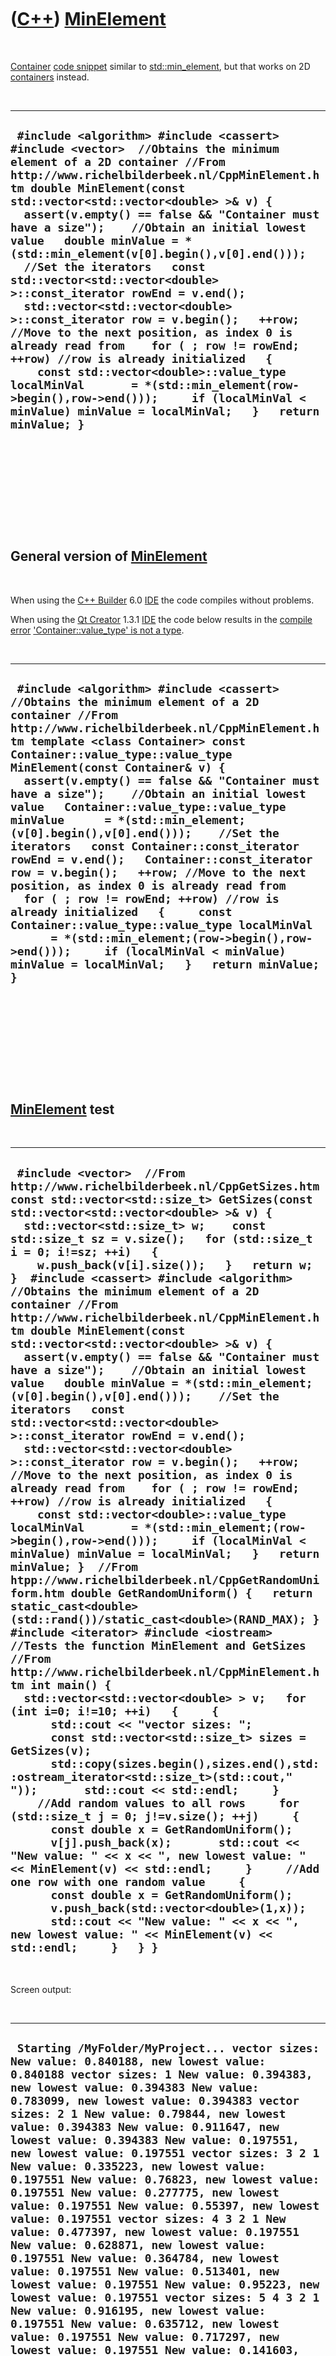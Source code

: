 



 

 

 

 

 

([C++](Cpp.htm)) [MinElement](CppMinElement.htm)
================================================

 

[Container](CppContainer.htm) [code snippet](CppCodeSnippets.htm)
similar to [std::min\_element](CppMin_element.htm), but that works on 2D
[containers](CppContainer.htm) instead.

 

  ------------------------------------------------------------------------------------------------------------------------------------------------------------------------------------------------------------------------------------------------------------------------------------------------------------------------------------------------------------------------------------------------------------------------------------------------------------------------------------------------------------------------------------------------------------------------------------------------------------------------------------------------------------------------------------------------------------------------------------------------------------------------------------------------------------------------------------------------------------------------------------------------------------------------
  ` #include <algorithm> #include <cassert> #include <vector>  //Obtains the minimum element of a 2D container //From http://www.richelbilderbeek.nl/CppMinElement.htm double MinElement(const std::vector<std::vector<double> >& v) {   assert(v.empty() == false && "Container must have a size");    //Obtain an initial lowest value   double minValue = *(std::min_element(v[0].begin(),v[0].end()));    //Set the iterators   const std::vector<std::vector<double> >::const_iterator rowEnd = v.end();   std::vector<std::vector<double> >::const_iterator row = v.begin();   ++row; //Move to the next position, as index 0 is already read from    for ( ; row != rowEnd; ++row) //row is already initialized   {     const std::vector<double>::value_type localMinVal       = *(std::min_element(row->begin(),row->end()));     if (localMinVal < minValue) minValue = localMinVal;   }   return minValue; }`
  ------------------------------------------------------------------------------------------------------------------------------------------------------------------------------------------------------------------------------------------------------------------------------------------------------------------------------------------------------------------------------------------------------------------------------------------------------------------------------------------------------------------------------------------------------------------------------------------------------------------------------------------------------------------------------------------------------------------------------------------------------------------------------------------------------------------------------------------------------------------------------------------------------------------------

 

 

 

 

 

General version of [MinElement](CppMinElement.htm)
--------------------------------------------------

 

When using the [C++ Builder](CppBuilder.htm) 6.0 [IDE](CppIde.htm) the
code compiles without problems.

When using the [Qt Creator](CppQtCreator.htm) 1.3.1 [IDE](CppIde.htm)
the code below results in the [compile error](CppCompileError.htm)
['Container::value\_type' is not a
type](CppCompileErrorContainerValue_typeIsNotAtype.htm).

 

  ------------------------------------------------------------------------------------------------------------------------------------------------------------------------------------------------------------------------------------------------------------------------------------------------------------------------------------------------------------------------------------------------------------------------------------------------------------------------------------------------------------------------------------------------------------------------------------------------------------------------------------------------------------------------------------------------------------------------------------------------------------------------------------------------------------------------------------------------------------------------------------------------------------------------------
  ` #include <algorithm> #include <cassert>  //Obtains the minimum element of a 2D container //From http://www.richelbilderbeek.nl/CppMinElement.htm template <class Container> const Container::value_type::value_type MinElement(const Container& v) {   assert(v.empty() == false && "Container must have a size");    //Obtain an initial lowest value   Container::value_type::value_type minValue      = *(std::min_element;(v[0].begin(),v[0].end()));    //Set the iterators   const Container::const_iterator rowEnd = v.end();   Container::const_iterator row = v.begin();   ++row; //Move to the next position, as index 0 is already read from    for ( ; row != rowEnd; ++row) //row is already initialized   {     const Container::value_type::value_type localMinVal       = *(std::min_element;(row->begin(),row->end()));     if (localMinVal < minValue) minValue = localMinVal;   }   return minValue; }`
  ------------------------------------------------------------------------------------------------------------------------------------------------------------------------------------------------------------------------------------------------------------------------------------------------------------------------------------------------------------------------------------------------------------------------------------------------------------------------------------------------------------------------------------------------------------------------------------------------------------------------------------------------------------------------------------------------------------------------------------------------------------------------------------------------------------------------------------------------------------------------------------------------------------------------------

 

 

 

 

 

[MinElement](CppMinElement.htm) test
------------------------------------

 

  ------------------------------------------------------------------------------------------------------------------------------------------------------------------------------------------------------------------------------------------------------------------------------------------------------------------------------------------------------------------------------------------------------------------------------------------------------------------------------------------------------------------------------------------------------------------------------------------------------------------------------------------------------------------------------------------------------------------------------------------------------------------------------------------------------------------------------------------------------------------------------------------------------------------------------------------------------------------------------------------------------------------------------------------------------------------------------------------------------------------------------------------------------------------------------------------------------------------------------------------------------------------------------------------------------------------------------------------------------------------------------------------------------------------------------------------------------------------------------------------------------------------------------------------------------------------------------------------------------------------------------------------------------------------------------------------------------------------------------------------------------------------------------------------------------------------------------------------------------------------------------------------------------------------------------------------------------------------------------------------------------------------------------------------------------------------------------------------------------------------------------------------------------------------------------------------------------------------------------------------------------------------------------------------------------------------------------------------------------------------------------------------------------
  ` #include <vector>  //From http://www.richelbilderbeek.nl/CppGetSizes.htm const std::vector<std::size_t> GetSizes(const std::vector<std::vector<double> >& v) {   std::vector<std::size_t> w;    const std::size_t sz = v.size();   for (std::size_t i = 0; i!=sz; ++i)   {     w.push_back(v[i].size());   }   return w; }  #include <cassert> #include <algorithm>  //Obtains the minimum element of a 2D container //From http://www.richelbilderbeek.nl/CppMinElement.htm double MinElement(const std::vector<std::vector<double> >& v) {   assert(v.empty() == false && "Container must have a size");    //Obtain an initial lowest value   double minValue = *(std::min_element;(v[0].begin(),v[0].end()));    //Set the iterators   const std::vector<std::vector<double> >::const_iterator rowEnd = v.end();   std::vector<std::vector<double> >::const_iterator row = v.begin();   ++row; //Move to the next position, as index 0 is already read from    for ( ; row != rowEnd; ++row) //row is already initialized   {     const std::vector<double>::value_type localMinVal       = *(std::min_element;(row->begin(),row->end()));     if (localMinVal < minValue) minValue = localMinVal;   }   return minValue; }  //From htpp://www.richelbilderbeek.nl/CppGetRandomUniform.htm double GetRandomUniform() {   return static_cast<double>(std::rand())/static_cast<double>(RAND_MAX); }  #include <iterator> #include <iostream>  //Tests the function MinElement and GetSizes //From http://www.richelbilderbeek.nl/CppMinElement.htm int main() {   std::vector<std::vector<double> > v;   for (int i=0; i!=10; ++i)   {     {       std::cout << "vector sizes: ";       const std::vector<std::size_t> sizes = GetSizes(v);       std::copy(sizes.begin(),sizes.end(),std::ostream_iterator<std::size_t>(std::cout," "));       std::cout << std::endl;     }     //Add random values to all rows     for (std::size_t j = 0; j!=v.size(); ++j)     {       const double x = GetRandomUniform();       v[j].push_back(x);       std::cout << "New value: " << x << ", new lowest value: " << MinElement(v) << std::endl;     }     //Add one row with one random value     {       const double x = GetRandomUniform();       v.push_back(std::vector<double>(1,x));       std::cout << "New value: " << x << ", new lowest value: " << MinElement(v) << std::endl;     }   } }`
  ------------------------------------------------------------------------------------------------------------------------------------------------------------------------------------------------------------------------------------------------------------------------------------------------------------------------------------------------------------------------------------------------------------------------------------------------------------------------------------------------------------------------------------------------------------------------------------------------------------------------------------------------------------------------------------------------------------------------------------------------------------------------------------------------------------------------------------------------------------------------------------------------------------------------------------------------------------------------------------------------------------------------------------------------------------------------------------------------------------------------------------------------------------------------------------------------------------------------------------------------------------------------------------------------------------------------------------------------------------------------------------------------------------------------------------------------------------------------------------------------------------------------------------------------------------------------------------------------------------------------------------------------------------------------------------------------------------------------------------------------------------------------------------------------------------------------------------------------------------------------------------------------------------------------------------------------------------------------------------------------------------------------------------------------------------------------------------------------------------------------------------------------------------------------------------------------------------------------------------------------------------------------------------------------------------------------------------------------------------------------------------------------------

 

Screen output:

 

  -----------------------------------------------------------------------------------------------------------------------------------------------------------------------------------------------------------------------------------------------------------------------------------------------------------------------------------------------------------------------------------------------------------------------------------------------------------------------------------------------------------------------------------------------------------------------------------------------------------------------------------------------------------------------------------------------------------------------------------------------------------------------------------------------------------------------------------------------------------------------------------------------------------------------------------------------------------------------------------------------------------------------------------------------------------------------------------------------------------------------------------------------------------------------------------------------------------------------------------------------------------------------------------------------------------------------------------------------------------------------------------------------------------------------------------------------------------------------------------------------------------------------------------------------------------------------------------------------------------------------------------------------------------------------------------------------------------------------------------------------------------------------------------------------------------------------------------------------------------------------------------------------------------------------------------------------------------------------------------------------------------------------------------------------------------------------------------------------------------------------------------------------------------------------------------------------------------------------------------------------------------------------------------------------------------------------------------------------------------------------------------------------------------------------------------------------------------------------------------------------------------------------------------------------------------------------------------------------------------------------------------------------------------------------------------------------------------------------------------------------------------------------------------------------------------------------------------------------------------------------------------------------------------------------------------------------------------------------------------------------------------------------------------------------------------------------------------------------------
  ` Starting /MyFolder/MyProject... vector sizes: New value: 0.840188, new lowest value: 0.840188 vector sizes: 1 New value: 0.394383, new lowest value: 0.394383 New value: 0.783099, new lowest value: 0.394383 vector sizes: 2 1 New value: 0.79844, new lowest value: 0.394383 New value: 0.911647, new lowest value: 0.394383 New value: 0.197551, new lowest value: 0.197551 vector sizes: 3 2 1 New value: 0.335223, new lowest value: 0.197551 New value: 0.76823, new lowest value: 0.197551 New value: 0.277775, new lowest value: 0.197551 New value: 0.55397, new lowest value: 0.197551 vector sizes: 4 3 2 1 New value: 0.477397, new lowest value: 0.197551 New value: 0.628871, new lowest value: 0.197551 New value: 0.364784, new lowest value: 0.197551 New value: 0.513401, new lowest value: 0.197551 New value: 0.95223, new lowest value: 0.197551 vector sizes: 5 4 3 2 1 New value: 0.916195, new lowest value: 0.197551 New value: 0.635712, new lowest value: 0.197551 New value: 0.717297, new lowest value: 0.197551 New value: 0.141603, new lowest value: 0.141603 New value: 0.606969, new lowest value: 0.141603 New value: 0.0163006, new lowest value: 0.0163006 vector sizes: 6 5 4 3 2 1  New value: 0.242887, new lowest value: 0.0163006 New value: 0.137232, new lowest value: 0.0163006 New value: 0.804177, new lowest value: 0.0163006 New value: 0.156679, new lowest value: 0.0163006 New value: 0.400944, new lowest value: 0.0163006 New value: 0.12979, new lowest value: 0.0163006 New value: 0.108809, new lowest value: 0.0163006 vector sizes: 7 6 5 4 3 2 1  New value: 0.998925, new lowest value: 0.0163006 New value: 0.218257, new lowest value: 0.0163006 New value: 0.512932, new lowest value: 0.0163006 New value: 0.839112, new lowest value: 0.0163006 New value: 0.61264, new lowest value: 0.0163006 New value: 0.296032, new lowest value: 0.0163006 New value: 0.637552, new lowest value: 0.0163006 New value: 0.524287, new lowest value: 0.0163006 vector sizes: 8 7 6 5 4 3 2 1  New value: 0.493583, new lowest value: 0.0163006 New value: 0.972775, new lowest value: 0.0163006 New value: 0.292517, new lowest value: 0.0163006 New value: 0.771358, new lowest value: 0.0163006 New value: 0.526745, new lowest value: 0.0163006 New value: 0.769914, new lowest value: 0.0163006 New value: 0.400229, new lowest value: 0.0163006 New value: 0.891529, new lowest value: 0.0163006 New value: 0.283315, new lowest value: 0.0163006 vector sizes: 9 8 7 6 5 4 3 2 1  New value: 0.352458, new lowest value: 0.0163006 New value: 0.807725, new lowest value: 0.0163006 New value: 0.919026, new lowest value: 0.0163006 New value: 0.0697553, new lowest value: 0.0163006 New value: 0.949327, new lowest value: 0.0163006 New value: 0.525995, new lowest value: 0.0163006 New value: 0.0860558, new lowest value: 0.0163006 New value: 0.192214, new lowest value: 0.0163006 New value: 0.663227, new lowest value: 0.0163006 New value: 0.890233, new lowest value: 0.0163006 /MyFolder/MyProject exited with code 0`
  -----------------------------------------------------------------------------------------------------------------------------------------------------------------------------------------------------------------------------------------------------------------------------------------------------------------------------------------------------------------------------------------------------------------------------------------------------------------------------------------------------------------------------------------------------------------------------------------------------------------------------------------------------------------------------------------------------------------------------------------------------------------------------------------------------------------------------------------------------------------------------------------------------------------------------------------------------------------------------------------------------------------------------------------------------------------------------------------------------------------------------------------------------------------------------------------------------------------------------------------------------------------------------------------------------------------------------------------------------------------------------------------------------------------------------------------------------------------------------------------------------------------------------------------------------------------------------------------------------------------------------------------------------------------------------------------------------------------------------------------------------------------------------------------------------------------------------------------------------------------------------------------------------------------------------------------------------------------------------------------------------------------------------------------------------------------------------------------------------------------------------------------------------------------------------------------------------------------------------------------------------------------------------------------------------------------------------------------------------------------------------------------------------------------------------------------------------------------------------------------------------------------------------------------------------------------------------------------------------------------------------------------------------------------------------------------------------------------------------------------------------------------------------------------------------------------------------------------------------------------------------------------------------------------------------------------------------------------------------------------------------------------------------------------------------------------------------------------------------

 

 

 

 

 





 



